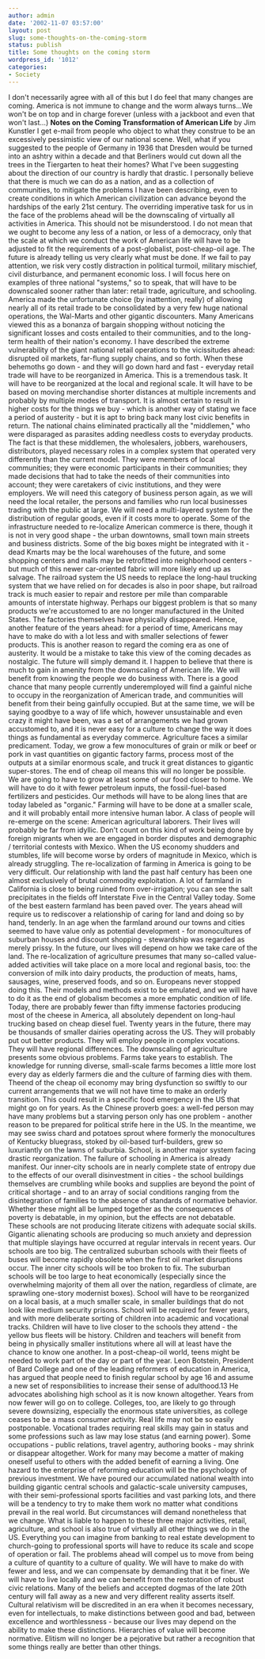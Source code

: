 ```yaml
---
author: admin
date: '2002-11-07 03:57:00'
layout: post
slug: some-thoughts-on-the-coming-storm
status: publish
title: Some thoughts on the coming storm
wordpress_id: '1012'
categories:
- Society
---
```


I don't necessarily agree with all of this but I do feel that many
changes are coming. America is not immune to change and the worm always
turns...We won't be on top and in charge forever (unless with a jackboot
and even that won't last...) **Notes on the Coming Transformation of
American Life** by Jim Kunstler I get e-mail from people who object to
what they construe to be an excessively pessimistic view of our national
scene. Well, what if you suggested to the people of Germany in 1936 that
Dresden would be turned into an ashtry within a decade and that
Berliners would cut down all the trees in the Tiergarten to heat their
homes? What I've been suggesting about the direction of our country is
hardly that drastic. I personally believe that there is much we can do
as a nation, and as a collection of communities, to mitigate the
problems I have been describing, even to create conditions in which
American civilization can advance beyond the hardships of the early 21st
century. The overriding imperative task for us in the face of the
problems ahead will be the downscaling of virtually all activities in
America. This should not be misunderstood. I do not mean that we ought
to become any less of a nation, or less of a democracy, only that the
scale at which we conduct the work of American life will have to be
adjusted to fit the requirements of a post-globalist, post-cheap-oil
age. The future is already telling us very clearly what must be done. If
we fail to pay attention, we risk very costly distraction in political
turmoil, military mischief, civil disturbance, and permanent economic
loss. I will focus here on examples of three national "systems," so to
speak, that will have to be downscaled sooner rather than later: retail
trade, agriculture, and schooling. America made the unfortunate choice
(by inattention, really) of allowing nearly all of its retail trade to
be consolidated by a very few huge national operations, the Wal-Marts
and other gigantic discounters. Many Americans viewed this as a bonanza
of bargain shopping without noticing the significant losses and costs
entailed to their communities, and to the long-term health of their
nation's economy. I have described the extreme vulnerability of the
giant national retail operations to the vicissitudes ahead: disrupted
oil markets, far-flung supply chains, and so forth. When these behemoths
go down - and they will go down hard and fast - everyday retail trade
will have to be reorganized in America. This is a tremendous task. It
will have to be reorganized at the local and regional scale. It will
have to be based on moving merchandise shorter distances at multiple
increments and probably by multiple modes of transport. It is almost
certain to result in higher costs for the things we buy - which is
another way of stating we face a period of austerity - but it is apt to
bring back many lost civic benefits in return. The national chains
eliminated practically all the "middlemen," who were disparaged as
parasites adding needless costs to everyday products. The fact is that
these middlemen, the wholesalers, jobbers, warehousers, distributors,
played necessary roles in a complex system that operated very
differently than the current model. They were members of local
communities; they were economic participants in their communities; they
made decisions that had to take the needs of their communities into
account; they were caretakers of civic institutions, and they were
employers. We will need this category of business person again, as we
will need the local retailer, the persons and families who run local
businesses trading with the public at large. We will need a
multi-layered system for the distribution of regular goods, even if it
costs more to operate. Some of the infrastructure needed to re-localize
American commerce is there, though it is not in very good shape - the
urban downtowns, small town main streets and business districts. Some of
the big boxes might be integrated with it - dead Kmarts may be the local
warehouses of the future, and some shopping centers and malls may be
retrofitted into neighborhood centers - but much of this newer
car-oriented fabric will more likely end up as salvage. The railroad
system the US needs to replace the long-haul trucking system that we
have relied on for decades is also in poor shape, but railroad track is
much easier to repair and restore per mile than comparable amounts of
interstate highway. Perhaps our biggest problem is that so many products
we're accustomed to are no longer manufactured in the United States. The
factories themselves have physically disappeared. Hence, another feature
of the years ahead: for a period of time, Americans may have to make do
with a lot less and with smaller selections of fewer products. This is
another reason to regard the coming era as one of austerity. It would be
a mistake to take this view of the coming decades as nostalgic. The
future will simply demand it. I happen to believe that there is much to
gain in amenity from the downscaling of American life. We will benefit
from knowing the people we do business with. There is a good chance that
many people currently underemployed will find a gainful niche to occupy
in the reorganization of American trade, and communities will benefit
from their being gainfully occupied. But at the same time, we will be
saying goodbye to a way of life which, however unsustainable and even
crazy it might have been, was a set of arrangements we had grown
accustomed to, and it is never easy for a culture to change the way it
does things as fundamental as everyday commerce. Agriculture faces a
similar predicament. Today, we grow a few monocultures of grain or milk
or beef or pork in vast quantities on gigantic factory farms, process
most of the outputs at a similar enormous scale, and truck it great
distances to gigantic super-stores. The end of cheap oil means this will
no longer be possible. We are going to have to grow at least some of our
food closer to home. We will have to do it with fewer petroleum inputs,
the fossil-fuel-based fertilizers and pesticides. Our methods will have
to be along lines that are today labeled as "organic." Farming will have
to be done at a smaller scale, and it will probably entail more
intensive human labor. A class of people will re-emerge on the scene:
American agricultural laborers. Their lives will probably be far from
idyllic. Don't count on this kind of work being done by foreign migrants
when we are engaged in border disputes and demographic / territorial
contests with Mexico. When the US economy shudders and stumbles, life
will become worse by orders of magnitude in Mexico, which is already
struggling. The re-localization of farming in America is going to be
very difficult. Our relationship with land the past half century has
been one almost exclusively of brutal commodity exploitation. A lot of
farmland in California is close to being ruined from over-irrigation;
you can see the salt precipitates in the fields off Interstate Five in
the Central Valley today. Some of the best eastern farmland has been
paved over. The years ahead will require us to rediscover a relationship
of caring for land and doing so by hand, tenderly. In an age when the
farmland around our towns and cities seemed to have value only as
potential development - for monocultures of suburban houses and discount
shopping - stewardship was regarded as merely prissy. In the future, our
lives will depend on how we take care of the land. The re-localization
of agriculture presumes that many so-called value-added activities will
take place on a more local and regional basis, too: the conversion of
milk into dairy products, the production of meats, hams, sausages, wine,
preserved foods, and so on. Europeans never stopped doing this. Their
models and methods exist to be emulated, and we will have to do it as
the end of globalism becomes a more emphatic condition of life. Today,
there are probably fewer than fifty immense factories producing most of
the cheese in America, all absolutely dependent on long-haul trucking
based on cheap diesel fuel. Twenty years in the future, there may be
thousands of smaller dairies operating across the US. They will probably
put out better products. They will employ people in complex vocations.
They will have regional differences. The downscaling of agriculture
presents some obvious problems. Farms take years to establish. The
knowledge for running diverse, small-scale farms becomes a little more
lost every day as elderly farmers die and the culture of farming dies
with them. Theend of the cheap oil economy may bring dysfunction so
swiftly to our current arrangements that we will not have time to make
an orderly transition. This could result in a specific food emergency in
the US that might go on for years. As the Chinese proverb goes: a
well-fed person may have many problems but a starving person only has
one problem - another reason to be prepared for political strife here in
the US. In the meantime, we may see swiss chard and potatoes sprout
where formerly the monocultures of Kentucky bluegrass, stoked by
oil-based turf-builders, grew so luxuriantly on the lawns of suburbia.
School, is another major system facing drastic reorganization. The
failure of schooling in America is already manifest. Our inner-city
schools are in nearly complete state of entropy due to the effects of
our overall disinvestment in cities - the school buildings themselves
are crumbling while books and supplies are beyond the point of critical
shortage - and to an array of social conditions ranging from the
disintegration of families to the absence of standards of normative
behavior. Whether these might all be lumped together as the consequences
of poverty is debatable, in my opinion, but the effects are not
debatable. These schools are not producing literate citizens with
adequate social skills. Gigantic alienating schools are producing so
much anxiety and depression that multiple slayings have occurred at
regular intervals in recent years. Our schools are too big. The
centralized suburban schools with their fleets of buses will become
rapidly obsolete when the first oil market disruptions occur. The inner
city schools will be too broken to fix. The suburban schools will be too
large to heat economically (especially since the overwhelming majority
of them all over the nation, regardless of climate, are sprawling
one-story modernist boxes). School will have to be reorganized on a
local basis, at a much smaller scale, in smaller buildings that do not
look like medium security prisons. School will be required for fewer
years, and with more deliberate sorting of children into academic and
vocational tracks. Children will have to live closer to the schools they
attend - the yellow bus fleets will be history. Children and teachers
will benefit from being in physically smaller institutions where all
will at least have the chance to know one another. In a post-cheap-oil
world, teens might be needed to work part of the day or part of the
year. Leon Botstein, President of Bard College and one of the leading
reformers of education in America, has argued that people need to finish
regular school by age 16 and assume a new set of responsibilities to
increase their sense of adulthood.13 He advocates abolishing high school
as it is now known altogether. Years from now fewer will go on to
college. Colleges, too, are likely to go through severe downsizing,
especially the enormous state universities, as college ceases to be a
mass consumer activity. Real life may not be so easily postponable.
Vocational trades requiring real skills may gain in status and some
professions such as law may lose status (and earning power). Some
occupations - public relations, travel agentry, authoring books - may
shrink or disappear altogether. Work for many may become a matter of
making oneself useful to others with the added benefit of earning a
living. One hazard to the enterprise of reforming education will be the
psychology of previous investment. We have poured our accumulated
national wealth into building gigantic central schools and
galactic-scale university campuses, with their semi-professional sports
facilities and vast parking lots, and there will be a tendency to try to
make them work no matter what conditions prevail in the real world. But
circumstances will demand nonetheless that we change. What is liable to
happen to these three major activities, retail, agriculture, and school
is also true of virtually all other things we do in the US. Everything
you can imagine from banking to real estate development to church-going
to professional sports will have to reduce its scale and scope of
operation or fail. The problems ahead will compel us to move from being
a culture of quantity to a culture of quality. We will have to make do
with fewer and less, and we can compensate by demanding that it be
finer. We will have to live locally and we can benefit from the
restoration of robust civic relations. Many of the beliefs and accepted
dogmas of the late 20th century will fall away as a new and very
different reality asserts itself. Cultural relativism will be
discredited in an era when it becomes necessary, even for intellectuals,
to make distinctions between good and bad, between excellence and
worthlessness - because our lives may depend on the ability to make
these distinctions. Hierarchies of value will become normative. Elitism
will no longer be a pejorative but rather a recognition that some things
really are better than other things.
